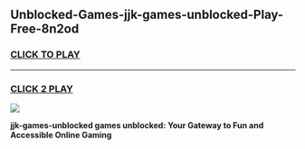 
## Unblocked-Games-jjk-games-unblocked-Play-Free-8n2od
<h3>
<a href="https://premium76.site?title=jjk-games-unblocked&ref=21A">CLICK TO PLAY</a></h3>
<hr>

<h3>
<a href="https://premium76.site?title=jjk-games-unblocked&ref=21A">CLICK 2 PLAY</a>
  
</h3>

<a href="https://premium76.site?title=jjk-games-unblocked&ref=21A"><img src="https://clearcache.store/games.png"></a>


**jjk-games-unblocked games unblocked: Your Gateway to Fun and Accessible Online Gaming**
